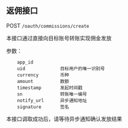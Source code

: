 ## 返佣接口

POST `/oauth/commissions/create`

本接口通过直接向目标账号转账实现佣金发放

参数：

```
	app_id      
	uid         	目标用户的唯一识别号
	currency    	币种
	amount      	数额
	timestamp   	发起时间戳
	sn          	转账唯一编号
	notify_url  	异步通知地址
	signature		签名
```

本接口调取成功后，请等待异步通知确认发放结果